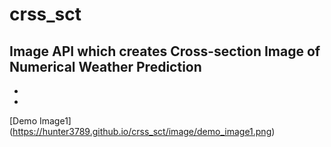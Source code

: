 # crss_sct
**Image API which creates Cross-section Image of Numerical Weather Prediction**
- 
-
-

[Demo Image1] (https://hunter3789.github.io/crss_sct/image/demo_image1.png)
